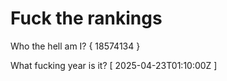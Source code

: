 # Fuck the rankings

Who the hell am I?
{ 18574134 }

What fucking year is it?
[ 2025-04-23T01:10:00Z ]
